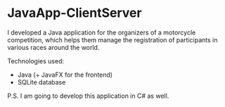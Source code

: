 # JavaApp-ClientServer

I developed a Java application for the organizers of a motorcycle competition, which helps them manage the registration of participants in various races around the world.

Technologies used:
  - Java (+ JavaFX for the frontend)
  - SQLite database

P.S. I am going to develop this application in C# as well.
